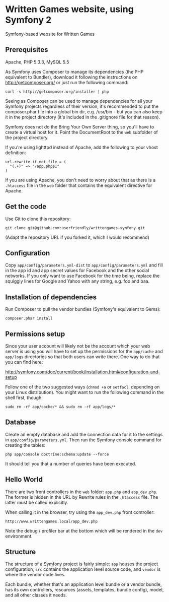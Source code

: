 Written Games website, using Symfony 2
======================================

Symfony-based website for Written Games

Prerequisites
-------------

Apache, PHP 5.3.3, MySQL 5.5

As Symfony uses Composer to manage its dependencies (the PHP equivalent to
Bundler), download it following the instructions on http://getcomposer.org/
or just run the following command:

    curl -s http://getcomposer.org/installer | php

Seeing as Composer can be used to manage dependencies for all your Symfony
projects regardless of their version, it's recommended to put the composer.phar
file into a global bin dir, e.g. /usr/bin - but you can also keep it in the
project directory (it's included in the .gitignore file for that reason).

Symfony does not do the Bring Your Own Server thing, so you'll have to create a
virtual host for it. Point the DocumentRoot to the `web` subfolder of the project
directory.

If you're using lighttpd instead of Apache, add the following to your vhost
definition:

```
url.rewrite-if-not-file = (
  "(.+)" => "/app.php$1"
)
```

If you are using Apache, you don't need to worry about that as there is a `.htaccess`
file in the `web` folder that contains the equivalent directive for Apache.

Get the code
------------

Use Git to clone this repository:

    git clone git@github.com:userfriendly/writtengames-symfony.git

(Adapt the repository URL if you forked it, which I would recommend)

Configuration
-------------

Copy `app/config/parameters.yml-dist` to `app/config/parameters.yml` and fill in
the app id and app secret values for Facebook and the other social networks.
If you only want to use Facebook for the time being, replace the squiggly lines
for Google and Yahoo with any string, e.g. foo and baa.

Installation of dependencies
----------------------------

Run Composer to pull the vendor bundles (Symfony's equivalent to Gems):

    composer.phar install

Permissions setup
-----------------

Since your user account will likely not be the account which your web server is using
you will have to set up the permissions for the `app/cache` and `app/logs` directories
so that both users can write there. One way to do that you can find here:

http://symfony.com/doc/current/book/installation.html#configuration-and-setup

Follow one of the two suggested ways (`chmod +a` or `setfacl`, depending on your Linux
distribution). You might want to run the following command in the shell first, though:

    sudo rm -rf app/cache/* && sudo rm -rf app/logs/*

Database
--------

Create an empty database and add the connection data for it to the settings in
`app/config/parameters.yml`. Then run the Symfony console command for creating
the tables:

    php app/console doctrine:schema:update --force

It should tell you that a number of queries have been executed.

Hello World
-----------

There are two front controllers in the `web` folder: `app.php` and `app_dev.php`.
The former is hidden in the URL by Rewrite rules in the `.htaccess` file. The
latter must be called explicitly.

When calling it in the browser, try using the `app_dev.php` front controller:

    http://www.writtengames.local/app_dev.php

Note the debug / profiler bar at the bottom which will be rendered in the `dev`
environment.

Structure
---------

The structure of a Symfony project is fairly simple: `app` houses the project
configuration, `src` contains the application level source code, and `vendor`
is where the vendor code lives.

Each bundle, whether that's an application level bundle or a vendor bundle,
has its own controllers, resources (assets, templates, bundle config), model,
and all other classes it needs.
